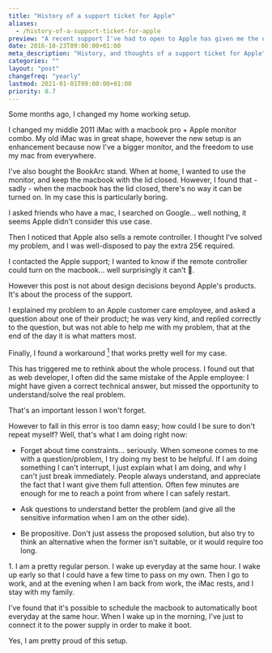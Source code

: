 ```yaml
---
title: "History of a support ticket for Apple"
aliases:
  - /history-of-a-support-ticket-for-apple
preview: "A recent support I've had to open to Apple has given me the opportunity to reflect on my work; I'm doing some terrible mistakes."
date: 2016-10-23T09:00:00+01:00
meta_description: "History, and thoughts of a support ticket for Apple"
categories: ""
layout: "post"
changefreq: "yearly"
lastmod: 2021-01-01T09:00:00+01:00
priority: 0.7
---
```


Some months ago, I changed my home working setup.

I changed my middle 2011 iMac with a macbook pro + Apple monitor combo. My old iMac was in great shape, however the new setup is an enhancement because now I've a bigger monitor, and the freedom to use my mac from everywhere.

I've also bought the BookArc stand. When at home, I wanted to use the monitor, and keep the macbook with the lid closed. However, I found that - sadly - when the macbook has the lid closed, there's no way it can be turned on. In my case this is particularly boring.

I asked friends who have a mac, I searched on Google... well nothing, it seems Apple didn't consider this use case.

Then I noticed that Apple also sells a remote controller. I thought I've solved my problem, and I was well-disposed to pay the extra 25€ required.

I contacted the Apple support; I wanted to know if the remote controller could turn on the macbook... well surprisingly it can't 🥺.

However this post is not about design decisions beyond Apple's products. It's about the process of the support.

I explained my problem to an Apple customer care employee, and asked a question about one of their product; he was very kind, and replied correctly to the question, but was not able to help me with my problem, that at the end of the day it is what matters most.

Finally, I found a workaround [<sup>1</sup>](#footnote-workaround) that works pretty well for my case. 

This has triggered me to rethink about the whole process. I found out that as web developer, I often did the same mistake of the Apple employee: I might have given a correct technical answer, but missed the opportunity to understand/solve the real problem.

That's an important lesson I won't forget.

However to fall in this error is too damn easy; how could I be sure to don't repeat myself? Well, that's what I am doing right now:

* Forget about time constraints... seriously. When someone comes to me with a question/problem, I try doing my best to be helpful. If I am doing something I can't interrupt, I just explain what I am doing, and why I can't just break immediately. People always understand, and appreciate the fact that I want give them full attention. Often few minutes are enough for me to reach a point from where I can safely restart.

* Ask questions to understand better the problem (and give all the sensitive information when I am on the other side).

* Be propositive. Don't just assess the proposed solution, but also try to think an alternative when the former isn't suitable, or it would require too long.

<div class="footnote">
  <span id="footnote-workaround">1.</span> I am a pretty regular person. I wake up everyday at the same hour. I wake up early so that I could have a few time to pass on my own. Then I go to work, and at the evening when I am back from work, the iMac rests, and I stay with my family.

  I've found that it's possible to schedule the macbook to automatically boot everyday at the same hour. When I wake up in the morning, I've just to connect it to the power supply in order to make it boot.

  Yes, I am pretty proud of this setup.
</div>
